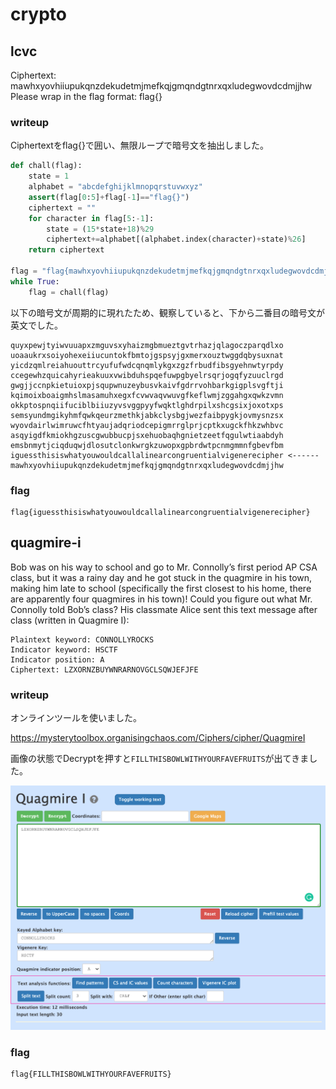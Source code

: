 # crypto

## lcvc

Ciphertext: mawhxyovhiiupukqnzdekudetmjmefkqjgmqndgtnrxqxludegwovdcdmjjhw Please wrap in the flag format: flag{}

### writeup

Ciphertextをflag{}で囲い、無限ループで暗号文を抽出しました。

```python
def chall(flag):
    state = 1
    alphabet = "abcdefghijklmnopqrstuvwxyz"
    assert(flag[0:5]+flag[-1]=="flag{}")
    ciphertext = ""
    for character in flag[5:-1]:
        state = (15*state+18)%29
        ciphertext+=alphabet[(alphabet.index(character)+state)%26]
    return ciphertext

flag = "flag{mawhxyovhiiupukqnzdekudetmjmefkqjgmqndgtnrxqxludegwovdcdmjjhw}"
while True:
    flag = chall(flag)
```

以下の暗号文が周期的に現れたため、観察していると、下から二番目の暗号文が英文でした。

```
quyxpewjtyiwvuuapxzmguvsxyhaizmgbmueztgvtrhazjqlagoczparqdlxo
uoaaukrxsoiyohexeiiucuntokfbmtojgspsyjgxmerxouztwggdqbysuxnat
yicdzqmlreiahuouttrcyufufwdcqnqmlykgxzgzfrbudfibsgyehnwtyrpdy
ccegewhzquicahyrieakuuxvwibduhspqefuwpgbyelrsqrjogqfyzuuclrgd
gwgjjccnpkietuioxpjsqupwnuzeybusvkaivfgdrrvohbarkgigplsvgftji
kqimoixboaigmhslmasamuhxegxfcvwvaqvwuvgfkeflwmjzggahgxqwkzvmn
okkptospnqiifuciblbiiuzyvsvggpyyfwqktlghdrpilxshcgsixjoxotxps
semsyundmgikyhmfqwkqeurzmethkjabkclysbgjwezfaibpygkjovmysnzsx
wyovdairlwimruwcfhtyaujadqriodcepigmrrglprjcptkxugckfhkzwhbvc
asqyigdfkmiokhgzuscgwubbucpjsxehuobaqhgnietzeetfqgulwtiaabdyh
emsbnmytjciqduqwjdlosutclonkwrgkzuwopxgpbrdwtpcnmgmmnfgbevfbm
iguessthisiswhatyouwouldcallalinearcongruentialvigenerecipher <------
mawhxyovhiiupukqnzdekudetmjmefkqjgmqndgtnrxqxludegwovdcdmjjhw
```

### flag

```
flag{iguessthisiswhatyouwouldcallalinearcongruentialvigenerecipher}
```


## quagmire-i

Bob was on his way to school and go to Mr. Connolly’s first period AP CSA class, but it was a rainy day and he got stuck in the quagmire in his town, making him late to school (specifically the first closest to his home, there are apparently four quagmires in his town)! Could you figure out what Mr. Connolly told Bob’s class? His classmate Alice sent this text message after class (written in Quagmire I):

```
Plaintext keyword: CONNOLLYROCKS
Indicator keyword: HSCTF
Indicator position: A
Ciphertext: LZXORNZBUYWNRARNOVGCLSQWJEFJFE
```

### writeup

オンラインツールを使いました。

https://mysterytoolbox.organisingchaos.com/Ciphers/cipher/QuagmireI

画像の状態でDecryptを押すと`FILLTHISBOWLWITHYOURFAVEFRUITS`が出てきました。

![quagmire1](./quagmire1.png)


### flag

```
flag{FILLTHISBOWLWITHYOURFAVEFRUITS}
```

